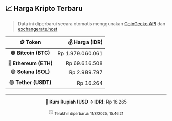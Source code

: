 

<!-- HARGA_KRIPTO -->
## 📈 Harga Kripto Terbaru

> Data ini diperbarui secara otomatis menggunakan [CoinGecko API](https://www.coingecko.com/) dan [exchangerate.host](https://exchangerate.host/)

<div align="center">

| 🪙 Token | 💰 Harga (IDR) |
|:------:|---------------:|
| 🟠 **Bitcoin (BTC)**   | Rp 1.979.060.061 |
| 🔵 **Ethereum (ETH)**  | Rp 69.616.508 |
| 🟣 **Solana (SOL)**    | Rp 2.989.797 |
| 🟢 **Tether (USDT)**   | Rp 16.264 |

---

💱 **Kurs Rupiah (USD → IDR)**: Rp 16.265

🕒 <sub>Terakhir diperbarui: 11/8/2025, 15.46.21</sub>

</div>
<!-- /HARGA_KRIPTO -->